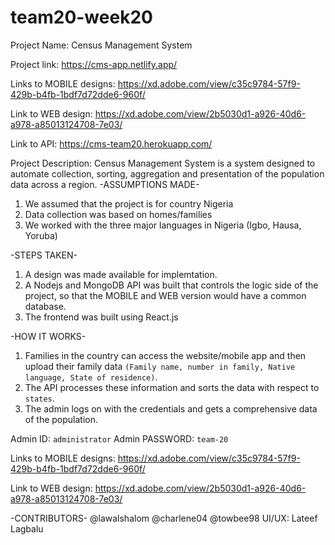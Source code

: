 # team20-week20
Project Name:
Census Management System


Project link:
https://cms-app.netlify.app/

Links to MOBILE designs:
 https://xd.adobe.com/view/c35c9784-57f9-429b-b4fb-1bdf7d72dde6-960f/

Link to WEB design:
 https://xd.adobe.com/view/2b5030d1-a926-40d6-a978-a85013124708-7e03/

Link to API:
https://cms-team20.herokuapp.com/



Project Description:
Census Management System is a system designed to automate collection, sorting, aggregation and presentation of the population data across a region.
-ASSUMPTIONS MADE-
1. We assumed that the project is for country Nigeria
2. Data collection was based on homes/families
3. We worked with the three major languages in Nigeria (Igbo, Hausa, Yoruba)

-STEPS TAKEN-
1. A design was made available for implemtation.
2. A Nodejs and MongoDB API was built that controls the logic side of the project, so that the MOBILE and WEB version would have a common database.
3. The frontend was built using React.js


-HOW IT WORKS-
1. Families in the country can access the website/mobile app and then upload their family data `(Family name, number in family, Native language, State of residence)`.
2. The API processes these information and sorts the data with respect to `states`. 
3. The admin logs on with the credentials and gets a comprehensive data of the population. 

Admin ID: `administrator`
Admin PASSWORD: `team-20`


Links to MOBILE designs:
 https://xd.adobe.com/view/c35c9784-57f9-429b-b4fb-1bdf7d72dde6-960f/

Link to WEB design:
 https://xd.adobe.com/view/2b5030d1-a926-40d6-a978-a85013124708-7e03/



-CONTRIBUTORS-
@lawalshalom
@charlene04
@towbee98
UI/UX: Lateef Lagbalu




